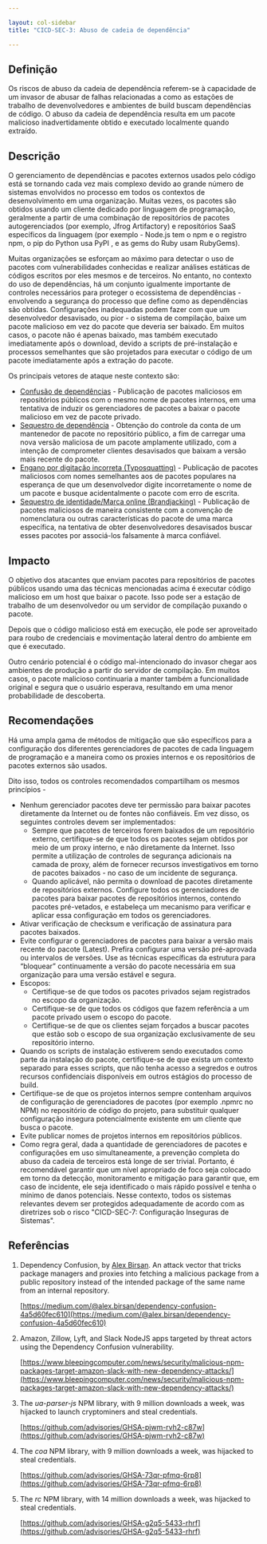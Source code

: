 ```yaml
---

layout: col-sidebar
title: "CICD-SEC-3: Abuso de cadeia de dependência"

---
```

## Definição


Os riscos de abuso da cadeia de dependência referem-se à capacidade de um invasor de abusar de falhas relacionadas a como as estações de trabalho de devenvolvedores e ambientes de build buscam dependências de código. O abuso da cadeia de dependência resulta em um pacote malicioso inadvertidamente obtido e executado localmente quando extraído.


## Descrição


O gerenciamento de dependências e pacotes externos usados pelo código está se tornando cada vez mais complexo devido ao grande número de sistemas envolvidos no processo em todos os contextos de desenvolvimento em uma organização. Muitas vezes, os pacotes são obtidos usando um cliente dedicado por linguagem de programação, geralmente a partir de uma combinação de repositórios de pacotes autogerenciados (por exemplo, Jfrog Artifactory) e repositórios SaaS específicos da linguagem (por exemplo - Node.js tem o npm e o registro npm, o pip do Python usa PyPI , e as gems do Ruby usam RubyGems).

Muitas organizações se esforçam ao máximo para detectar o uso de pacotes com vulnerabilidades conhecidas e realizar análises estáticas de códigos escritos por eles mesmos e de terceiros. No entanto, no contexto do uso de dependências, há um conjunto igualmente importante de controles necessários para proteger o ecossistema de dependências - envolvendo a segurança do processo que define como as dependências são obtidas. Configurações inadequadas podem fazer com que um desenvolvedor desavisado, ou pior - o sistema de compilação, baixe um pacote malicioso em vez do pacote que deveria ser baixado. Em muitos casos, o pacote não é apenas baixado, mas também executado imediatamente após o download, devido a scripts de pré-instalação e processos semelhantes que são projetados para executar o código de um pacote imediatamente após a extração do pacote.

Os principais vetores de ataque neste contexto são:


* <span style="text-decoration:underline;">Confusão de dependências</span> - Publicação de pacotes maliciosos em repositórios públicos com o mesmo nome de pacotes internos, em uma tentativa de induzir os gerenciadores de pacotes a baixar o pacote malicioso em vez de pacote privado.
* <span style="text-decoration:underline;">Sequestro de dependência</span> - Obtenção do controle da conta de um mantenedor de pacote no repositório público, a fim de carregar uma nova versão maliciosa de um pacote amplamente utilizado, com a intenção de comprometer clientes desavisados que baixam a versão mais recente do pacote.
* <span style="text-decoration:underline;">Engano por digitação incorreta (Typosquatting)</span> - Publicação de pacotes maliciosos com nomes semelhantes aos de pacotes populares na esperança de que um desenvolvedor digite incorretamente o nome de um pacote e busque acidentalmente o pacote com erro de escrita.
* <span style="text-decoration:underline;">Sequestro de identidade/Marca online (Brandjacking)</span> - Publicação de pacotes maliciosos de maneira consistente com a convenção de nomenclatura ou outras características do pacote de uma marca específica, na tentativa de obter desenvolvedores desavisados buscar esses pacotes por associá-los falsamente à marca confiável.


## Impacto

O objetivo dos atacantes que enviam pacotes para repositórios de pacotes públicos usando uma das técnicas mencionadas acima é executar código malicioso em um host que baixar o pacote. Isso pode ser a estação de trabalho de um desenvolvedor ou um servidor de compilação puxando o pacote.

Depois que o código malicioso está em execução, ele pode ser aproveitado para roubo de credenciais e movimentação lateral dentro do ambiente em que é executado.

Outro cenário potencial é o código mal-intencionado do invasor chegar aos ambientes de produção a partir do servidor de compilação. Em muitos casos, o pacote malicioso continuaria a manter também a funcionalidade original e segura que o usuário esperava, resultando em uma menor probabilidade de descoberta.


## Recomendações

Há uma ampla gama de métodos de mitigação que são específicos para a configuração dos diferentes gerenciadores de pacotes de cada linguagem de programação e a maneira como os proxies internos e os repositórios de pacotes externos são usados.

Dito isso, todos os controles recomendados compartilham os mesmos princípios -



* Nenhum gerenciador pacotes deve ter permissão para baixar pacotes diretamente da Internet ou de fontes não confiáveis. Em vez disso, os seguintes controles devem ser implementados:
     * Sempre que pacotes de terceiros forem baixados de um repositório externo, certifique-se de que todos os pacotes sejam obtidos por meio de um proxy interno, e não diretamente da Internet. Isso permite a utilização de controles de segurança adicionais na camada de proxy, além de fornecer recursos investigativos em torno de pacotes baixados - no caso de um incidente de segurança.
     * Quando aplicável, não permita o download de pacotes diretamente de repositórios externos. Configure todos os gerenciadores de pacotes para baixar pacotes de repositórios internos, contendo pacotes pré-vetados, e estabeleça um mecanismo para verificar e aplicar essa configuração em todos os gerenciadores.
* Ativar verificação de checksum e verificação de assinatura para pacotes baixados.
* Evite configurar o gerenciadores de pacotes para baixar a versão mais recente do pacote (Latest). Prefira configurar uma versão pré-aprovada ou intervalos de versões. Use as técnicas específicas da estrutura para “bloquear” continuamente a versão do pacote necessária em sua organização para uma versão estável e segura.
* Escopos:
     * Certifique-se de que todos os pacotes privados sejam registrados no escopo da organização.
     * Certifique-se de que todos os códigos que fazem referência a um pacote privado usem o escopo do pacote.
     * Certifique-se de que os clientes sejam forçados a buscar pacotes que estão sob o escopo de sua organização exclusivamente de seu repositório interno.
* Quando os scripts de instalação estiverem sendo executados como parte da instalação do pacote, certifique-se de que exista um contexto separado para esses scripts, que não tenha acesso a segredos e outros recursos confidenciais disponíveis em outros estágios do processo de build.
* Certifique-se de que os projetos internos sempre contenham arquivos de configuração de gerenciadores de pacotes (por exemplo .npmrc no NPM) no repositório de código do projeto, para substituir qualquer configuração insegura potencialmente existente em um cliente que busca o pacote.
* Evite publicar nomes de projetos internos em repositórios públicos.
* Como regra geral, dada a quantidade de gerenciadores de pacotes e configurações em uso simultaneamente, a prevenção completa do abuso da cadeia de terceiros está longe de ser trivial. Portanto, é recomendável garantir que um nível apropriado de foco seja colocado em torno da detecção, monitoramento e mitigação para garantir que, em caso de incidente, ele seja identificado o mais rápido possível e tenha o mínimo de danos potenciais. Nesse contexto, todos os sistemas relevantes devem ser protegidos adequadamente de acordo com as diretrizes sob o risco "CICD-SEC-7: Configuração Inseguras de Sistemas".


## Referências



1. Dependency Confusion, by [Alex Birsan](https://twitter.com/alxbrsn). An attack vector that tricks package managers and proxies into fetching a malicious package from a public repository instead of the intended package of the same name from an internal repository.

    [https://medium.com/@alex.birsan/dependency-confusion-4a5d60fec610](https://medium.com/@alex.birsan/dependency-confusion-4a5d60fec610)

2. Amazon, Zillow, Lyft, and Slack NodeJS apps targeted by threat actors using the Dependency Confusion vulnerability.

    [https://www.bleepingcomputer.com/news/security/malicious-npm-packages-target-amazon-slack-with-new-dependency-attacks/](https://www.bleepingcomputer.com/news/security/malicious-npm-packages-target-amazon-slack-with-new-dependency-attacks/)

3. The _ua-parser-js_ NPM library, with 9 million downloads a week, was hijacked to launch cryptominers and steal credentials.

    [https://github.com/advisories/GHSA-pjwm-rvh2-c87w](https://github.com/advisories/GHSA-pjwm-rvh2-c87w)

4. The _coa_ NPM library, with 9 million downloads a week, was hijacked to steal credentials.

    [https://github.com/advisories/GHSA-73qr-pfmq-6rp8](https://github.com/advisories/GHSA-73qr-pfmq-6rp8)

5. The _rc_ NPM library, with 14 million downloads a week, was hijacked to steal credentials.

    [https://github.com/advisories/GHSA-g2q5-5433-rhrf](https://github.com/advisories/GHSA-g2q5-5433-rhrf)
